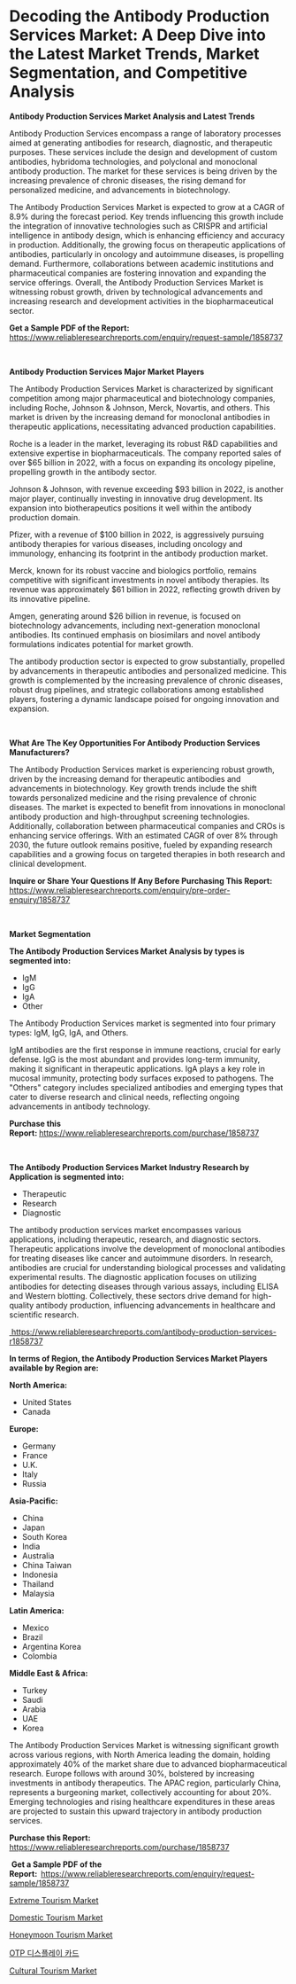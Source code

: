 <p><h1>Decoding the Antibody Production Services Market: A Deep Dive into the Latest Market Trends, Market Segmentation, and Competitive Analysis</h1></p><p><strong>Antibody Production Services Market Analysis and Latest Trends</strong></p>
<p><p>Antibody Production Services encompass a range of laboratory processes aimed at generating antibodies for research, diagnostic, and therapeutic purposes. These services include the design and development of custom antibodies, hybridoma technologies, and polyclonal and monoclonal antibody production. The market for these services is being driven by the increasing prevalence of chronic diseases, the rising demand for personalized medicine, and advancements in biotechnology.</p><p>The Antibody Production Services Market is expected to grow at a CAGR of 8.9% during the forecast period. Key trends influencing this growth include the integration of innovative technologies such as CRISPR and artificial intelligence in antibody design, which is enhancing efficiency and accuracy in production. Additionally, the growing focus on therapeutic applications of antibodies, particularly in oncology and autoimmune diseases, is propelling demand. Furthermore, collaborations between academic institutions and pharmaceutical companies are fostering innovation and expanding the service offerings. Overall, the Antibody Production Services Market is witnessing robust growth, driven by technological advancements and increasing research and development activities in the biopharmaceutical sector.</p></p>
<p><strong>Get a Sample PDF of the Report:&nbsp;</strong> <a href="https://www.reliableresearchreports.com/enquiry/request-sample/1858737?utm_campaign=40&utm_medium=2&utm_source=Github&utm_content=ia&utm_term=10032025&utm_id=antibody-production-services">https://www.reliableresearchreports.com/enquiry/request-sample/1858737</a></p>
<p>&nbsp;</p>
<p><strong>Antibody Production Services Major Market Players</strong></p>
<p><p>The Antibody Production Services Market is characterized by significant competition among major pharmaceutical and biotechnology companies, including Roche, Johnson & Johnson, Merck, Novartis, and others. This market is driven by the increasing demand for monoclonal antibodies in therapeutic applications, necessitating advanced production capabilities.</p><p>Roche is a leader in the market, leveraging its robust R&D capabilities and extensive expertise in biopharmaceuticals. The company reported sales of over $65 billion in 2022, with a focus on expanding its oncology pipeline, propelling growth in the antibody sector.</p><p>Johnson & Johnson, with revenue exceeding $93 billion in 2022, is another major player, continually investing in innovative drug development. Its expansion into biotherapeutics positions it well within the antibody production domain.</p><p>Pfizer, with a revenue of $100 billion in 2022, is aggressively pursuing antibody therapies for various diseases, including oncology and immunology, enhancing its footprint in the antibody production market.</p><p>Merck, known for its robust vaccine and biologics portfolio, remains competitive with significant investments in novel antibody therapies. Its revenue was approximately $61 billion in 2022, reflecting growth driven by its innovative pipeline.</p><p>Amgen, generating around $26 billion in revenue, is focused on biotechnology advancements, including next-generation monoclonal antibodies. Its continued emphasis on biosimilars and novel antibody formulations indicates potential for market growth.</p><p>The antibody production sector is expected to grow substantially, propelled by advancements in therapeutic antibodies and personalized medicine. This growth is complemented by the increasing prevalence of chronic diseases, robust drug pipelines, and strategic collaborations among established players, fostering a dynamic landscape poised for ongoing innovation and expansion.</p></p>
<p>&nbsp;</p>
<p><strong>What Are The Key Opportunities For Antibody Production Services Manufacturers?</strong></p>
<p><p>The Antibody Production Services market is experiencing robust growth, driven by the increasing demand for therapeutic antibodies and advancements in biotechnology. Key growth trends include the shift towards personalized medicine and the rising prevalence of chronic diseases. The market is expected to benefit from innovations in monoclonal antibody production and high-throughput screening technologies. Additionally, collaboration between pharmaceutical companies and CROs is enhancing service offerings. With an estimated CAGR of over 8% through 2030, the future outlook remains positive, fueled by expanding research capabilities and a growing focus on targeted therapies in both research and clinical development.</p></p>
<p><strong>Inquire or Share Your Questions If Any Before Purchasing This Report:</strong> <a href="https://www.reliableresearchreports.com/enquiry/pre-order-enquiry/1858737?utm_campaign=40&utm_medium=2&utm_source=Github&utm_content=ia&utm_term=10032025&utm_id=antibody-production-services">https://www.reliableresearchreports.com/enquiry/pre-order-enquiry/1858737</a></p>
<p>&nbsp;</p>
<p><strong>Market Segmentation</strong></p>
<p><strong>The Antibody Production Services Market Analysis by types is segmented into:</strong></p>
<p><ul><li>IgM</li><li>IgG</li><li>IgA</li><li>Other</li></ul></p>
<p><p>The Antibody Production Services market is segmented into four primary types: IgM, IgG, IgA, and Others. </p><p>IgM antibodies are the first response in immune reactions, crucial for early defense. IgG is the most abundant and provides long-term immunity, making it significant in therapeutic applications. IgA plays a key role in mucosal immunity, protecting body surfaces exposed to pathogens. The "Others" category includes specialized antibodies and emerging types that cater to diverse research and clinical needs, reflecting ongoing advancements in antibody technology.</p></p>
<p><strong>Purchase this Report:&nbsp;</strong><a href="https://www.reliableresearchreports.com/purchase/1858737?utm_campaign=40&utm_medium=2&utm_source=Github&utm_content=ia&utm_term=10032025&utm_id=antibody-production-services">https://www.reliableresearchreports.com/purchase/1858737</a></p>
<p>&nbsp;</p>
<p><strong>The Antibody Production Services Market Industry Research by Application is segmented into:</strong></p>
<p><ul><li>Therapeutic</li><li>Research</li><li>Diagnostic</li></ul></p>
<p><p>The antibody production services market encompasses various applications, including therapeutic, research, and diagnostic sectors. Therapeutic applications involve the development of monoclonal antibodies for treating diseases like cancer and autoimmune disorders. In research, antibodies are crucial for understanding biological processes and validating experimental results. The diagnostic application focuses on utilizing antibodies for detecting diseases through various assays, including ELISA and Western blotting. Collectively, these sectors drive demand for high-quality antibody production, influencing advancements in healthcare and scientific research.</p></p>
<p><a href="https://www.reliableresearchreports.com/antibody-production-services-r1858737?utm_campaign=40&utm_medium=2&utm_source=Github&utm_content=ia&utm_term=10032025&utm_id=antibody-production-services">&nbsp;https://www.reliableresearchreports.com/antibody-production-services-r1858737</a></p>
<p><strong>In terms of Region, the Antibody Production Services Market Players available by Region are:</strong></p>
<p>
    <p> <strong> North America: </strong>
        <ul>
            <li>United States</li>
            <li>Canada</li>
        </ul>
        </p> 
    <p> <strong> Europe: </strong>
        <ul>
            <li>Germany</li>
            <li>France</li>
            <li>U.K.</li>
            <li>Italy</li>
            <li>Russia</li>
        </ul>
        </p> 
    <p> <strong> Asia-Pacific: </strong>
        <ul>
            <li>China</li>
            <li>Japan</li>
            <li>South Korea</li>
            <li>India</li>
            <li>Australia</li>
            <li>China Taiwan</li>
            <li>Indonesia</li>
            <li>Thailand</li>
            <li>Malaysia</li>
        </ul>
        </p> 
    <p> <strong> Latin America: </strong>
        <ul>
            <li>Mexico</li>
            <li>Brazil</li>
            <li>Argentina Korea</li>
            <li>Colombia</li>
        </ul>
        </p> 
    <p> <strong> Middle East & Africa: </strong>
        <ul>
            <li>Turkey</li>
            <li>Saudi</li>
            <li>Arabia</li>
            <li>UAE</li>
            <li>Korea</li>
        </ul>
    </p>
    </p>
<p><p>The Antibody Production Services Market is witnessing significant growth across various regions, with North America leading the domain, holding approximately 40% of the market share due to advanced biopharmaceutical research. Europe follows with around 30%, bolstered by increasing investments in antibody therapeutics. The APAC region, particularly China, represents a burgeoning market, collectively accounting for about 20%. Emerging technologies and rising healthcare expenditures in these areas are projected to sustain this upward trajectory in antibody production services.</p></p>
<p><strong>Purchase this Report: </strong><a href="https://www.reliableresearchreports.com/purchase/1858737?utm_campaign=40&utm_medium=2&utm_source=Github&utm_content=ia&utm_term=10032025&utm_id=antibody-production-services">https://www.reliableresearchreports.com/purchase/1858737</a></p>
<p>&nbsp;<strong>Get a Sample PDF of the Report:&nbsp;&nbsp;</strong><a href="https://www.reliableresearchreports.com/enquiry/request-sample/1858737?utm_campaign=40&utm_medium=2&utm_source=Github&utm_content=ia&utm_term=10032025&utm_id=antibody-production-services">https://www.reliableresearchreports.com/enquiry/request-sample/1858737</a></p>
<p><strong></strong></p>
<p><p><a href="https://github.com/muoioconzej8/Market-Research-Report-List-1/blob/main/extreme-tourism-market.md?utm_campaign=40&utm_medium=2&utm_source=Github&utm_content=ia&utm_term=10032025&utm_id=antibody-production-services">Extreme Tourism Market</a></p><p><a href="https://github.com/rvadencho/Market-Research-Report-List-1/blob/main/domestic-tourism-market.md?utm_campaign=40&utm_medium=2&utm_source=Github&utm_content=ia&utm_term=10032025&utm_id=antibody-production-services">Domestic Tourism Market</a></p><p><a href="https://github.com/obajimlaweh59/Market-Research-Report-List-1/blob/main/honeymoon-tourism-market.md?utm_campaign=40&utm_medium=2&utm_source=Github&utm_content=ia&utm_term=10032025&utm_id=antibody-production-services">Honeymoon Tourism Market</a></p><p><a href="https://github.com/sougarounis/Market-Research-Report-List-7/blob/main/284306343394.md?utm_campaign=40&utm_medium=2&utm_source=Github&utm_content=ia&utm_term=10032025&utm_id=antibody-production-services">OTP 디스플레이 카드</a></p><p><a href="https://github.com/gripeluigstt/Market-Research-Report-List-1/blob/main/cultural-tourism-market.md?utm_campaign=40&utm_medium=2&utm_source=Github&utm_content=ia&utm_term=10032025&utm_id=antibody-production-services">Cultural Tourism Market</a></p></p>